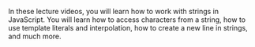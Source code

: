 In these lecture videos, you will learn how to work with strings in JavaScript. You will learn how to access characters from a string, how to use template literals and interpolation, how to create a new line in strings, and much more.

